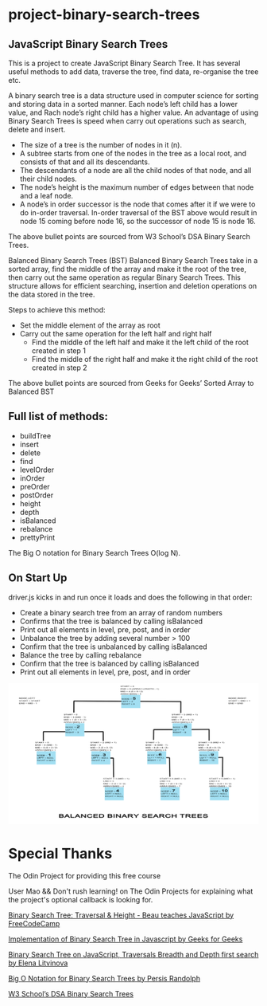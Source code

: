 # project-binary-search-trees

## JavaScript Binary Search Trees
This is a project to create JavaScript Binary Search Tree. It has several useful methods to add data, traverse the tree, find data, re-organise the tree etc.

A binary search tree is a data structure used in computer science for sorting and storing data in a sorted manner. Each node’s left child has a lower value, and Rach node’s right child has a higher value. An advantage of using Binary Search Trees is speed when carry out operations such as search, delete and insert.
- The size of a tree is the number of nodes in it (n).
- A subtree starts from one of the nodes in the tree as a local root, and consists of that and all its descendants.
- The descendants of a node are all the child nodes of that node, and all their child nodes.
- The node’s height is the maximum number of edges between that node and a leaf node.
- A node’s in order successor is the node that comes after it if we were to do in-order traversal. In-order traversal of the BST above would result in node 15 coming before node 16, so the successor of node 15 is node 16.

The above bullet points are sourced from W3 School’s DSA Binary Search Trees.

Balanced Binary Search Trees (BST)
Balanced Binary Search Trees take in a sorted array, find the middle of the array and make it the root of the tree, then carry out the same operation as regular Binary Search Trees. This structure allows for efficient searching, insertion and deletion operations on the data stored in the tree.

Steps to achieve this method:
- Set the middle element of the array as root
- Carry out the same operation for the left half and right half
    - Find the middle of the left half and make it the left child of the root created in step 1
    - Find the middle of the right half and make it the right child of the root created in step 2

The above bullet points are sourced from Geeks for Geeks’ Sorted Array to Balanced BST

## Full list of methods:
- buildTree
- insert
- delete
- find
- levelOrder
- inOrder
- preOrder
- postOrder
- height
- depth
- isBalanced
- rebalance
- prettyPrint

The Big O notation for Binary Search Trees O(log N).

## On Start Up
driver.js kicks in and run once it loads and does the following in that order:
- Create a binary search tree from an array of random numbers
- Confirms that the tree is balanced by calling isBalanced
- Print out all elements in level, pre, post, and in order
- Unbalance the tree by adding several number > 100
- Confirm that the tree is unbalanced by calling isBalanced
- Balance the tree by calling rebalance
- Confirm that the tree is balanced by calling isBalanced
- Print out all elements in level, pre, post, and in order

![binary search tree](https://github.com/ppr350/project-binary-search-trees/blob/main/src/BalancedBST.jpg?raw=true)

# Special Thanks
The Odin Project for providing this free course

User Mao && Don't rush learning! on The Odin Projects for explaining what the project's optional callback is looking for.

[Binary Search Tree: Traversal & Height - Beau teaches JavaScript by FreeCodeCamp](https://youtu.be/Aagf3RyK3Lw?si=Pm43L4u0980WvAEK)

[Implementation of Binary Search Tree in Javascript by Geeks for Geeks](https://www.geeksforgeeks.org/implementation-binary-search-tree-javascript/)

[Binary Search Tree on JavaScript, Traversals Breadth and Depth first search by Elena Litvinova](https://www.youtube.com/watch?v=dRqk5jvZ9TA&t=1187s)

[Big O Notation for Binary Search Trees by Persis Randolph](https://persis-randolph.medium.com/big-o-notation-for-binary-search-trees-8f0f50b016ef)

[W3 School’s DSA Binary Search Trees](https://www.w3schools.com/dsa/dsa_data_binarysearchtrees.php)